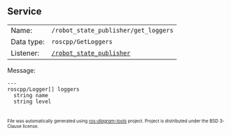 <!--
File was automatically generated using 'ros-diagram-tools' project.
Project is distributed under the BSD 3-Clause license.
-->

## Service


|     |     |
| --- | --- |
| Name: | `/robot_state_publisher/get_loggers` |
| Data type: | `roscpp/GetLoggers` |
| Listener: | [`/robot_state_publisher`](n__robot_state_publisher.md) |

Message:
```
---
roscpp/Logger[] loggers
  string name
  string level

```



</br>
<font size="1">
File was automatically generated using <a href="https://github.com/anetczuk/ros-diagram-tools"><i>ros-diagram-tools</i></a> project.
Project is distributed under the BSD 3-Clause license.
</font>
